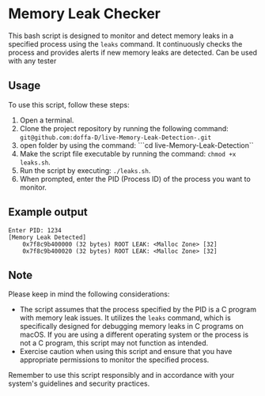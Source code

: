 # Memory Leak Checker

This bash script is designed to monitor and detect memory leaks in a specified process using the `leaks` command. It continuously checks the process and provides alerts if new memory leaks are detected.
Can be used with any tester

## Usage

To use this script, follow these steps:

1. Open a terminal.
2. Clone the project repository by running the following command: ```git@github.com:doffa-D/live-Memory-Leak-Detection-.git```
3. open folder by using the command: ```cd live-Memory-Leak-Detection``
4. Make the script file executable by running the command: `chmod +x leaks.sh`.
5. Run the script by executing: `./leaks.sh`.
6. When prompted, enter the PID (Process ID) of the process you want to monitor.

## Example output
```
Enter PID: 1234
[Memory Leak Detected]
    0x7f8c9b400000 (32 bytes) ROOT LEAK: <Malloc Zone> [32]
    0x7f8c9b400020 (32 bytes) ROOT LEAK: <Malloc Zone> [32]
```
## Note

Please keep in mind the following considerations:

- The script assumes that the process specified by the PID is a C program with memory leak issues. It utilizes the `leaks` command, which is specifically designed for debugging memory leaks in C programs on macOS. If you are using a different operating system or the process is not a C program, this script may not function as intended.
- Exercise caution when using this script and ensure that you have appropriate permissions to monitor the specified process.

Remember to use this script responsibly and in accordance with your system's guidelines and security practices.
